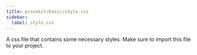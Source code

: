 ```yaml
---
title: prosekit/basic/style.css
sidebar:
  label: style.css
---
```


A css file that contains some necessary styles. Make sure to import this file to your project.
